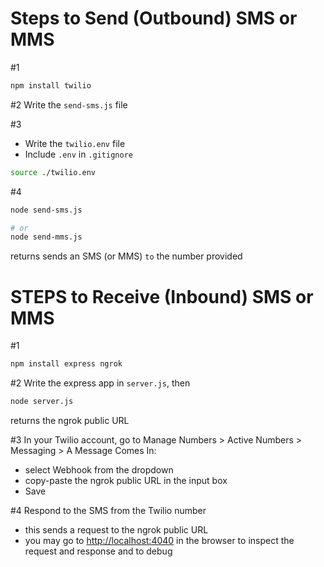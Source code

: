 # Steps to Send (Outbound) SMS or MMS

#1

```bash
npm install twilio
```

#2 Write the `send-sms.js` file

#3

- Write the `twilio.env` file
- Include `.env` in `.gitignore`

```bash
source ./twilio.env
```

#4

```bash
node send-sms.js

# or
node send-mms.js
```

returns sends an SMS (or MMS) `to` the number provided

# STEPS to Receive (Inbound) SMS or MMS

#1

```bash
npm install express ngrok
```

#2 Write the express app in `server.js`, then

```bash
node server.js
```

returns the ngrok public URL

#3 In your Twilio account, go to Manage Numbers > Active Numbers > Messaging > A Message Comes In:

- select Webhook from the dropdown
- copy-paste the ngrok public URL in the input box
- Save

#4 Respond to the SMS from the Twilio number

- this sends a request to the ngrok public URL
- you may go to [http://localhost:4040](http://localhost:4040) in the browser to inspect the request and response and to debug
